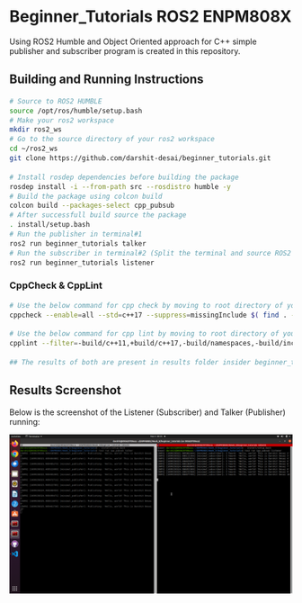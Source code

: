 # Beginner_Tutorials ROS2 ENPM808X

Using ROS2 Humble and Object Oriented approach for C++ simple publisher and subscriber program is created in this repository.

## Building and Running Instructions

```bash
# Source to ROS2 HUMBLE
source /opt/ros/humble/setup.bash
# Make your ros2 workspace
mkdir ros2_ws
# Go to the source directory of your ros2 workspace
cd ~/ros2_ws
git clone https://github.com/darshit-desai/beginner_tutorials.git

# Install rosdep dependencies before building the package
rosdep install -i --from-path src --rosdistro humble -y
# Build the package using colcon build
colcon build --packages-select cpp_pubsub
# After successfull build source the package
. install/setup.bash
# Run the publisher in terminal#1
ros2 run beginner_tutorials talker
# Run the subscriber in terminal#2 (Split the terminal and source ROS2 and the workspace setup.bash)
ros2 run beginner_tutorials listener 
```

### CppCheck & CppLint
```bash
# Use the below command for cpp check by moving to root directory of your workspace
cppcheck --enable=all --std=c++17 --suppress=missingInclude $( find . -name *.cpp | grep -vE -e "^./build/" ) --check-config > results/cppcheck.txt

# Use the below command for cpp lint by moving to root directory of your workspace 
cpplint --filter=-build/c++11,+build/c++17,-build/namespaces,-build/include_order  src/cpp_pubsub/src/*.cpp >  results/cpplint.txt

## The results of both are present in results folder insider beginner_tutorials directory
```

## Results Screenshot

Below is the screenshot of the Listener (Subscriber) and Talker (Publisher) running:

![](results/ROS2listenertalkerbasics.png)


